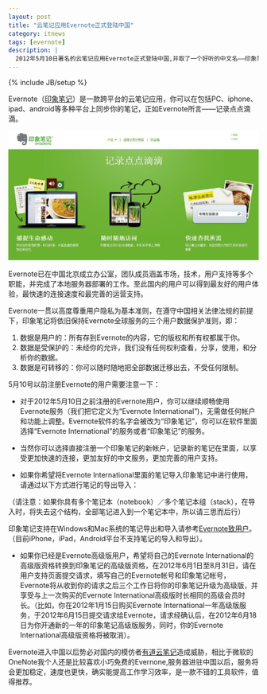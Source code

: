 ```yaml
---
layout: post
title: "云笔记应用Evernote正式登陆中国"
category: itnews
tags: [evernote]
description: |
  2012年5月10日著名的云笔记应用Evernote正式登陆中国,并取了一个好听的中文名——印象笔记，相应新的域名www.yinxiang.com，喜欢Evernote或者喜欢随时记笔记的童鞋可以关注一下。
---
```

{% include JB/setup %}

Evernote（[印象笔记](http://www.yinxiang.com)）是一款跨平台的云笔记应用，你可以在包括PC、iphone、ipad、android等多种平台上同步你的笔记，正如Evernote所言——记录点点滴滴。

![印象笔记](/res/images/yinxiang.jpg "印象笔记")

Evernote已在中国北京成立办公室，团队成员涵盖市场，技术，用户支持等多个职能，并完成了本地服务器部署的工作。至此国内的用户可以得到最友好的用户体验，最快速的连接速度和最完善的运营支持。

Evernote一贯以高度尊重用户隐私为基本准则，在遵守中国相关法律法规的前提下，印象笔记将依旧保持Evernote全球服务的三个用户数据保护准则，即：

1. 数据是用户的：所有存到Evernote的内容，它的版权和所有权都属于你。
2. 数据是受保护的：未经你的允许，我们没有任何权利查看，分享，使用，和分析你的数据。
3. 数据是可转移的：你可以随时随地把全部数据迁移出去，不受任何限制。


5月10号以前注册Evernote的用户需要注意一下：

- 对于2012年5月10日之前注册的Evernote用户，你可以继续顺畅使用Evernote服务（我们把它定义为“Evernote International”)，无需做任何帐户和功能上调整。Evernote软件的名字会被改为“印象笔记”，你可以在软件里面选择“Evernote International”的服务或者“印象笔记”的服务。

- 当然你可以选择直接注册一个印象笔记的新帐户，记录新的笔记在里面，以享受更加快速的连接，更加友好的中文服务，更加完善的用户支持。

- 如果你希望将Evernote International里面的笔记导入印象笔记中进行使用，请通过以下方式进行笔记的导出导入：

（请注意：如果你具有多个笔记本（notebook）／多个笔记本组（stack），在导入时，将失去这个结构，全部笔记进入到一个笔记本中，所以请三思而后行）

印象笔记支持在Windows和Mac系统的笔记导出和导入请参考[Evernote致用户](http://www.yinxiang.com/faq/)。（目前iPhone，iPad，Android平台不支持笔记的导入和导出）。

- 如果你已经是Evernote高级版用户，希望将自己的Evernote International的高级版资格转换到印象笔记的高级版资格，在2012年6月1日至8月31日，请在用户支持页面提交请求，填写自己的Evernote帐号和印象笔记帐号，Evernote将从收到你的请求之后三个工作日将你的印象笔记升级为高级版，并享受与上一次购买的Evernote International高级版时长相同的高级会员时长。（比如，你在2012年1月15日购买Evernote International一年高级版服务，于2012年6月15日提交请求给Evernote，请求经确认后，在2012年6月18日为你开通新的一年的印象笔记高级版服务，同时，你的Evernote International高级版资格将被取消）。

Evernote进入中国以后势必对国内的模仿者[有道云笔记](http://note.youdao.com/)造成威胁，相比于微软的OneNote我个人还是比较喜欢小巧免费的Evernone,服务器进驻中国以后，服务将会更加稳定，速度也更快，确实能提高工作学习效率，是一款不错的工具软件，值得推荐。


